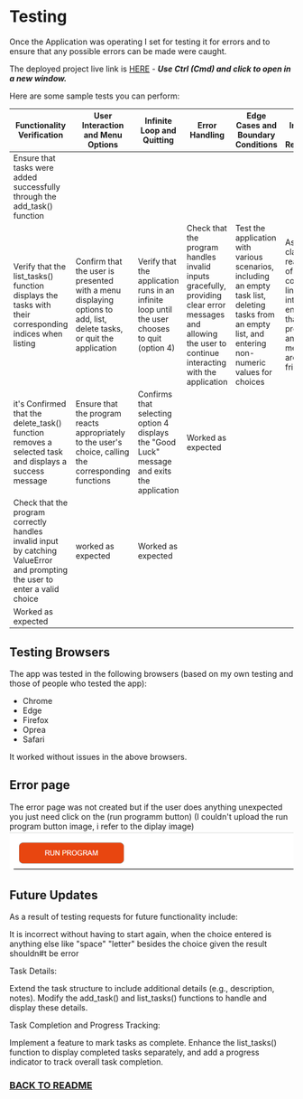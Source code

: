 
# Testing

Once the Application was operating I set for testing it for errors and to ensure that any possible errors can be made were caught.

The deployed project live link is [HERE](/Task-Bliss/README.md/https://task-bliss-bb2bc46bd6cf.herokuapp.com/) - ***Use Ctrl (Cmd) and click to open in a new window.*** 

Here are some sample tests you can perform:

| **Functionality Verification** | **User Interaction and Menu Options** | **Infinite Loop and Quitting** | **Error Handling**|**Edge Cases and Boundary Conditions**|**User Interface and Readability**|
|--------------|----------------|----------------| -------------|-------------------------|---------------|
|Ensure that tasks were added successfully through the add_task() function |
| Verify that the list_tasks() function displays the tasks with their corresponding indices when listing | Confirm that the user is presented with a menu displaying options to add, list, delete tasks, or quit the application| Verify that the application runs in an infinite loop until the user chooses to quit (option 4)| Check that the program handles invalid inputs gracefully, providing clear error messages and allowing the user to continue interacting with the application| Test the application with various scenarios, including an empty task list, deleting tasks from an empty list, and entering non-numeric values for choices | Assess the clarity and readability of the command-line interface, ensuring that prompts and messages are user-friendly|if the user enters unexpected behavior for choice the result is an error so you just click on the run program button to go back to the option display| Tt did not work as expected
|it's Confirmed that the delete_task() function removes a selected task and displays a success message |  Ensure that the program reacts appropriately to the user's choice, calling the corresponding functions| Confirms that selecting option 4 displays the "Good Luck" message and exits the application |  Worked as expected |
|Check that the program correctly handles invalid input by catching ValueError and prompting the user to enter a valid choice | worked as expected | Worked as expected|
|Worked as expected | 

## Testing Browsers
The app was tested in the following browsers (based on my own testing and those of people who tested the app):

- Chrome
- Edge
- Firefox
- Oprea
- Safari

It worked without issues in the above browsers.

## Error page
The error page was not created but if the user does anything unexpected you just need click on the (run programm button) (I couldn't upload the run program button image, i refer to the diplay image)
![run programm](/assets/images/run-programm.png)

## Future Updates

As a result of testing requests for future functionality include:

It is incorrect without having to start again, when the choice entered is anything else like "space" "letter" besides the choice given the result shouldn#t be error  

Task Details:

Extend the task structure to include additional details (e.g., description, notes). Modify the add_task() and list_tasks() functions to handle and display these details.

Task Completion and Progress Tracking:

Implement a feature to mark tasks as complete. Enhance the list_tasks() function to display completed tasks separately, and add a progress indicator to track overall task completion.
 

### [BACK TO README](https://github.com/Graciekan21/Task-bliss/main/README.md)
